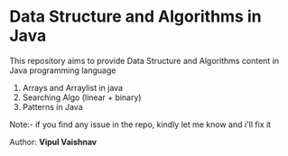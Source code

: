 # Data Structure and Algorithms in Java

This repository aims to provide Data Structure and Algorithms content in Java programming language

1. Arrays and Arraylist in java
2. Searching Algo (linear + binary)
3. Patterns in Java

Note:- if you find any issue in the repo, kindly let me know and i'll fix it

Author: **Vipul Vaishnav**
